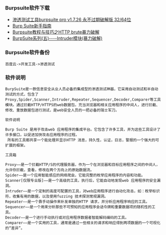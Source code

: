 
### Burpsuite软件下载
- [渗透测试工具burpsuite pro v1.7.26 永不过期破解版 32/64位](https://www.jb51.net/softs/590164.html)
- [Burp Suite新手指南](https://www.freebuf.com/articles/web/100377.html)
- [Burpsuite教程与技巧之HTTP brute暴力破解](https://www.freebuf.com/articles/web/7457.html)
- [BurpSuite系列(五)----Intruder模块(暴力破解)](https://www.cnblogs.com/zhangliu/p/7016567.html)

### Burpsuite软件备份

```
百度云->开发工具->渗透测试
```

### 软件说明

```
BurpSuite是一款信息安全从业人员必备的集成型的渗透测试神器，它采用自动测试和半自动测试的方式，包含了Proxy,Spider,Scanner,Intruder,Repeater,Sequencer,Decoder,Comparer等工具模块。通过拦截HTTP/HTTPS的web数据包，充当浏览器和相关应用程序的中间人，进行拦截、修改、重放数据包进行测试，是web安全人员的一把必备的瑞士军刀。

软件说明

Burp Suite 是用于攻击web 应用程序的集成平台。它包含了许多工具，并为这些工具设计了许多接口，以促进加快攻击应用程序的过程。
 所有的工具都共享一个能处理并显示HTTP 消息，持久性，认证，日志，警报的一个强大的可扩展的框架。

工具箱

Proxy——是一个拦截HTTP/S的代理服务器，作为一个在浏览器和目标应用程序之间的中间人，允许你拦截，查看，修改在两个方向上的原始数据流。
Spider——是一个应用智能感应的网络爬虫，它能完整的枚举应用程序的内容和功能。
Scanner[仅限专业版]——是一个高级的工具，执行后，它能自动地发现web 应用程序的安全漏洞。
Intruder——是一个定制的高度可配置的工具，对web应用程序进行自动化攻击，如：枚举标识符，收集有用的数据，以及使用fuzzing 技术探测常规漏洞。
Repeater——是一个靠手动操作来补发单独的HTTP 请求，并分析应用程序响应的工具。
Sequencer——是一个用来分析那些不可预知的应用程序会话令牌和重要数据项的随机性的工具。
Decoder——是一个进行手动执行或对应用程序数据者智能解码编码的工具。
Comparer——是一个实用的工具，通常是通过一些相关的请求和响应得到两项数据的一个可视化的“差异”。

```